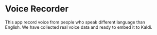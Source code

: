 # Voice Recorder
This app record voice from people who speak different language than English. 
We have collected real voice data and ready to embed it to Kaldi.
